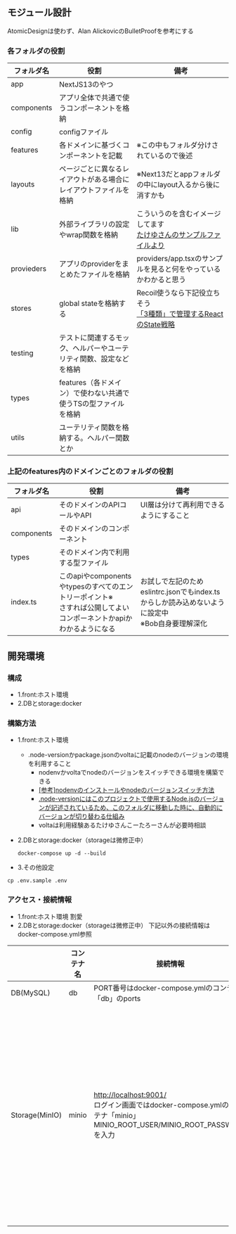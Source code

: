 

## モジュール設計
AtomicDesignは使わず、Alan AlickovicのBulletProofを参考にする


### 各フォルダの役割

| フォルダ名| 役割 | 備考 |
| ---- | ---- | ---- |
| app | NextJS13のやつ |  |
| components | アプリ全体で共通で使うコンポーネントを格納 |  |
| config | configファイル |  |
| features | 各ドメインに基づくコンポーネントを記載 | ※この中もフォルダ分けされているので後述 |
| layouts | ページごとに異なるレイアウトがある場合にレイアウトファイルを格納 | ※Next13だとappフォルダの中にlayout入るから後に消すかも |
| lib | 外部ライブラリの設定やwrap関数を格納 | こういうのを含むイメージしてます<br/>[たけゆさんのサンプルファイルより](https://github.com/qin-team-recipe/08-recipe-app/blob/43830d0d71c3ad01852fe65a227a755ba61b539e/src/server/trpc.ts) |
| provieders | アプリのproviderをまとめたファイルを格納  | providers/app.tsxのサンプルを見ると何をやっているかわかると思う |
| stores | global stateを格納する | Recoil使うなら下記役立ちそう<br/>[「3種類」で管理するReactのState戦略](https://zenn.dev/yoshiko/articles/607ec0c9b0408d) |
| testing | テストに関連するモック、ヘルパーやユーテリティ関数、設定などを格納 |  |
| types | features（各ドメイン）で使わない共通で使うTSの型ファイルを格納  |  |
| utils | ユーテリティ関数を格納する。ヘルパー関数とか |  |

### 上記のfeatures内のドメインごとのフォルダの役割

| フォルダ名| 役割 | 備考 |
| ---- | ---- | ---- |
| api | そのドメインのAPIコールやAPI | UI層は分けて再利用できるようにすること |
| components | そのドメインのコンポーネント |  |
| types | そのドメイン内で利用する型ファイル |  |
| index.ts | このapiやcomponentsやtypesのすべてのエントリーポイント※<br/>さすれば公開してよいコンポーネントかapiかわかるようになる | お試しで左記のためeslintrc.jsonでもindex.tsからしか読み込めないように設定中<br/>※Bob自身要理解深化 |


## 開発環境
### 構成
- 1.front:ホスト環境
- 2.DBとstorage:docker

### 構築方法
- 1.front:ホスト環境
    - .node-versionかpackage.jsonのvoltaに記載のnodeのバージョンの環境を利用すること
        - nodenvかvoltaでnodeのバージョンをスイッチできる環境を構築できる
        - [[参考]nodenvのインストールやnodeのバージョンスイッチ方法](https://qiita.com/282Haniwa/items/a764cf7ef03939e4cbb1)
        - [.node-versionにはこのプロジェクトで使用するNode.jsのバージョンが記述されているため、このフォルダに移動した時に、自動的にバージョンが切り替わる仕組み](https://qiita.com/tonkotsuboy_com/items/5322d226b6783d25b5df)
        - voltaは利用経験あるたけゆさんこーたろーさんが必要時相談
- 2.DBとstorage:docker（storageは微修正中）
    ```
    docker-compose up -d --build
    ```

- 3.その他設定
```
cp .env.sample .env
```

### アクセス・接続情報
- 1.front:ホスト環境
割愛
- 2.DBとstorage:docker（storageは微修正中）
下記以外の接続情報はdocker-compose.yml参照

|  | コンテナ名 | 接続情報 | 備考 |
| ---- | ---- | ---- | ---- |
|  DB(MySQL)  | db | PORT番号はdocker-compose.ymlのコンテナ「db」のports  |  |
|  Storage(MinIO)  | minio | [http://localhost:9001/](http://localhost:9001/) <br/> ログイン画面ではdocker-compose.ymlのコンテナ「minio」<br/>MINIO_ROOT_USER/MINIO_ROOT_PASSWORDを入力| 開発用バケットapp-recipeを初期生成させてその中にシェフ・レシピ画像をいくつか格納済 |

